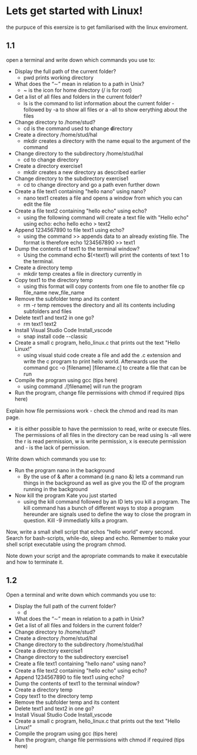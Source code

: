 # Lets get started with Linux! 
the purpuce of this exersize is to get familiarised with the linux enviroment. 
## 1.1
open a terminal and write down which commands you use to:
- Display the full path of the current folder?
  - pwd prints working directory
- What does the “∼” mean in relation to a path in Unix?
  - ~ is the icon for home directory (/ is for root)
- Get a list of all ﬁles and folders in the current folder?
  - ls is the command to list information about the current folder - followed by -a to show all files or a -all to show eerything about the files
- Change directory to /home/stud?
  - cd is the command used to **c**hange **d**irectory  
- Create a directory /home/stud/hal
  - mkdir creates a directory with the name equal to the argument of the command
- Change directory to the subdirectory /home/stud/hal
  - cd to change directory
- Create a directory exercise1
  - mkdir creates a new directory as described earlier
- Change directory to the subdirectory exercise1
  - cd to change directory and go a path even further down
- Create a ﬁle text1 containing "hello nano" using nano?
  - nano text1 creates a file and opens a window from which you can edit the file
- Create a ﬁle text2 containing "hello echo" using echo?
  - using the following command will create a text file with "Hello echo" using echo: echo hello echo > text2
- Append 1234567890 to file text1 using echo?
  - using the command >> appends data to an already existing file. The format is therefore echo 1234567890 >> text1
- Dump the contents of text1 to the terminal window?
  - Using the command echo $(\<text1) will print the contents of text 1 to the terminal.
- Create a directory temp
  - mkdir temp creates a file in directory currently in 
- Copy text1 to the directory temp
  - using this format will copy contents from one file to another file cp file_name new_file_name 
- Remove the subfolder temp and its content
  - rm -r temp removes the directory and all its contents including subfolders and files
- Delete text1 and text2 in one go?
  - rm text1 text2
- Install Visual Studio Code Install_vscode
  - snap install code --classic
- Create a small c program, hello_linux.c that prints out the text "Hello Linux!"
  - using visual stuid code create a file and add the .c extension and write the c program to print hello world. Afterwards use the command gcc -o [filename] [filename.c] to create a file that can be run
- Compile the program using gcc (tips here)
  - using command ./[filename] will run the program 
- Run the program, change file permissions with chmod if required (tips here)


Explain how ﬁle permissions work - check the chmod and read its man page.
-   it is either possible to have the permission to read, write or execute files. The permissions of all files in the directory can be read using ls -all were the r is read permission, w is write permission, x is execute permission and - is the lack of permission.

Write down which commands you use to:
-   Run the program nano in the background
    -   By the use of & after a command (e.g nano &) lets a command run things in the background as well as give you the ID of the program running in the background 
-   Now kill the program Kate you just started
    -   using the kill command followed by an ID lets you kill a program. The kill command has a bunch of different ways to stop a program hereunder are signals used to define the way to close the program in question. Kill -9 immediatly kills a program. 

Now, write a small shell script that echos "hello world" every second. Search for bash-scripts, while-do, sleep and echo. Remember to make your shell script executable using the program chmod.

Note down your script and the apropriate commands to make it executable and how to terminate it.

## 1.2

Open a terminal and write down which commands you use to:
- Display the full path of the current folder?
  - d
- What does the “∼” mean in relation to a path in Unix?
- Get a list of all ﬁles and folders in the current folder?
- Change directory to /home/stud?
- Create a directory /home/stud/hal
- Change directory to the subdirectory /home/stud/hal
- Create a directory exercise1
- Change directory to the subdirectory exercise1
- Create a ﬁle text1 containing "hello nano" using nano?
- Create a ﬁle text2 containing "hello echo" using echo?
- Append 1234567890 to file text1 using echo?
- Dump the contents of text1 to the terminal window?
- Create a directory temp
- Copy text1 to the directory temp
- Remove the subfolder temp and its content
- Delete text1 and text2 in one go?
- Install Visual Studio Code Install_vscode
- Create a small c program, hello_linux.c that prints out the text "Hello Linux!"
- Compile the program using gcc (tips here)
- Run the program, change file permissions with chmod if required (tips here)
